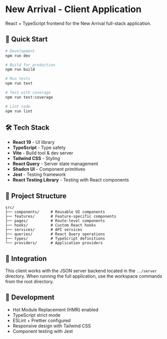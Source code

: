 # New Arrival - Client Application

React + TypeScript frontend for the New Arrival full-stack application.

## 🚀 Quick Start

```bash
# Development
npm run dev

# Build for production
npm run build

# Run tests
npm run test

# Test with coverage
npm run test:coverage

# Lint code
npm run lint
```

## 🛠️ Tech Stack

- **React 19** - UI library
- **TypeScript** - Type safety
- **Vite** - Build tool & dev server
- **Tailwind CSS** - Styling
- **React Query** - Server state management
- **Shadcn UI** - Component primitives
- **Jest** - Testing framework
- **React Testing Library** - Testing with React components

## 📁 Project Structure

```
src/
├── components/     # Reusable UI components
├── features/       # Feature-specific components
├── pages/          # Route-level components
├── hooks/          # Custom React hooks
├── services/       # API services
├── queries/        # React Query operations
├── types/          # TypeScript definitions
└── providers/      # Application providers
```

## 🔗 Integration

This client works with the JSON server backend located in the `../server` directory. When running the full application, use the workspace commands from the root directory.

## 📱 Development

- Hot Module Replacement (HMR) enabled
- TypeScript strict mode
- ESLint + Prettier configured
- Responsive design with Tailwind CSS
- Component testing with Jest
